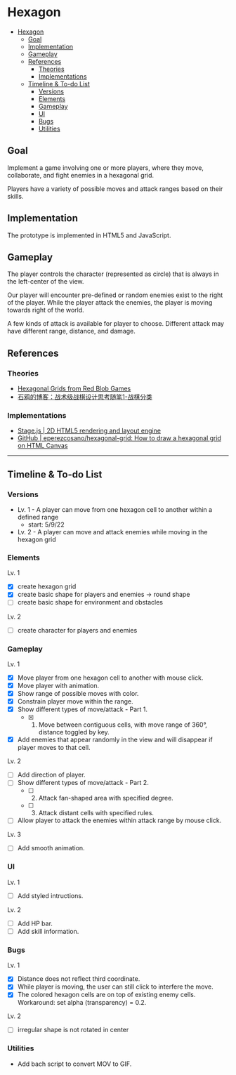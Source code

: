 # Hexagon
- [Hexagon](#hexagon)
  - [Goal](#goal)
  - [Implementation](#implementation)
  - [Gameplay](#gameplay)
  - [References](#references)
    - [Theories](#theories)
    - [Implementations](#implementations)
  - [Timeline & To-do List](#timeline--to-do-list)
    - [Versions](#versions)
    - [Elements](#elements)
    - [Gameplay](#gameplay-1)
    - [UI](#ui)
    - [Bugs](#bugs)
    - [Utilities](#utilities)

## Goal
Implement a game involving one or more players, where they move, collaborate, and fight enemies in a hexagonal grid. 

Players have a variety of possible moves and attack ranges based on their skills.

## Implementation
The prototype is implemented in HTML5 and JavaScript.

## Gameplay
The player controls the character (represented as circle) that is always in the left-center of the view.

Our player will encounter pre-defined or random enemies exist to the right of the player. While the player attack the enemies, the player is moving towards right of the world.

A few kinds of attack is available for player to choose. Different attack may have different range, distance, and damage.

## References
### Theories
* [Hexagonal Grids from Red Blob Games](https://www.redblobgames.com/grids/hexagons/)
* [石鸦的博客：战术级战棋设计思考随笔1-战棋分类](https://zafara-zd.github.io/blog/%E6%88%98%E6%9C%AF%E7%BA%A7%E6%88%98%E6%A3%8B%E8%AE%BE%E8%AE%A1%E6%80%9D%E8%80%83%E9%9A%8F%E7%AC%941-%E6%88%98%E6%A3%8B%E5%88%86%E7%B1%BB/)

### Implementations
* [Stage.js | 2D HTML5 rendering and layout engine](https://github.com/shakiba/stage.js)
* [GitHub | eperezcosano/hexagonal-grid: How to draw a hexagonal grid on HTML Canvas](https://github.com/eperezcosano/hexagonal-grid)

--- 

## Timeline & To-do List

### Versions
* Lv. 1 - A player can move from one hexagon cell to another within a defined range
  * start: 5/9/22
* Lv. 2 - A player can move and attack enemies while moving in the hexagon grid

### Elements
Lv. 1
- [x] create hexagon grid
- [x] create basic shape for players and enemies -> round shape
- [ ] create basic shape for environment and obstacles

Lv. 2
- [ ] create character for players and enemies

### Gameplay
Lv. 1
- [x] Move player from one hexagon cell to another with mouse click.
- [x] Move player with animation.
- [x] Show range of possible moves with color.
- [x] Constrain player move within the range.
- [x] Show different types of move/attack - Part 1.
  - [x] 1. Move between contiguous cells, with move range of 360°, distance toggled by key.
- [x] Add enemies that appear randomly in the view and will disappear if player moves to that cell.

Lv. 2
- [ ] Add direction of player.
- [ ] Show different types of move/attack - Part 2.
  - [ ] 2. Attack fan-shaped area with specified degree.
  - [ ] 3. Attack distant cells with specified rules.
- [ ] Allow player to attack the enemies within attack range by mouse click.

Lv. 3
- [ ] Add smooth animation.

### UI
Lv. 1
- [ ] Add styled intructions.

Lv. 2
- [ ] Add HP bar.
- [ ] Add skill information.

### Bugs
Lv. 1
- [x] Distance does not reflect third coordinate.
- [x] While player is moving, the user can still click to interfere the move.
- [x] The colored hexagon cells are on top of existing enemy cells. Workaround: set alpha (transparency) = 0.2.

Lv. 2
- [ ] irregular shape is not rotated in center

### Utilities
* Add bach script to convert MOV to GIF.